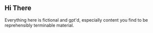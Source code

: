 ## Hi There

Everything here is fictional and gpt'd, especially content you find to be reprehensibly terminable material.

